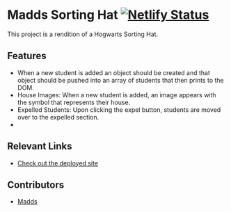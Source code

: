 # Madds Sorting Hat [![Netlify Status](https://api.netlify.com/api/v1/badges/d9e1f855-236c-46f0-9b94-ff500649c452/deploy-status)](https://app.netlify.com/sites/madds-sorting-hat/deploys) 
<!-- update the netlify badge above with your own badge that you can find at netlify under settings/general#status-badges -->

This project is a rendition of a Hogwarts Sorting Hat.


## Features <!-- List your app features using bullets! Do NOT use a paragraph. No one will read that! -->
- When a new student is added an object should be created and that object should be pushed into an array of students that then prints to the DOM.
- House Images: When a new student is added, an image appears with the symbol that represents their house.
- Expelled Students: Upon clicking the expel button, students are moved over to the expelled section. 
- 

## Relevant Links <!-- Link to all the things that are required outside of the ones that have their own section -->
- [Check out the deployed site](https://madds-sorting-hat.netlify.com/)


## Contributors
- [Madds](https://github.com/maddihalee)

